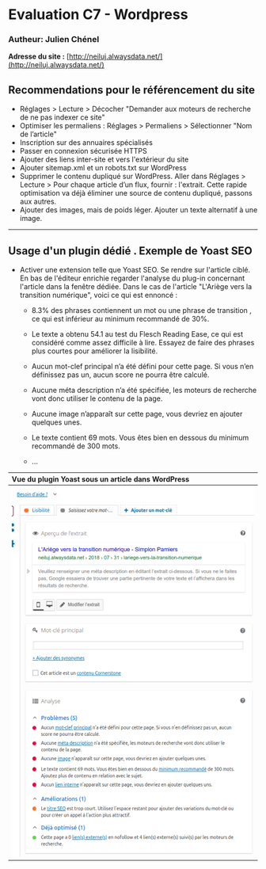 # Evaluation C7 - Wordpress
### Autheur: Julien Chénel

__Adresse du site :__ [http://neiluj.alwaysdata.net/](http://neiluj.alwaysdata.net/)

## Recommendations pour le référencement du site

* Réglages > Lecture > Décocher "Demander aux moteurs de recherche de ne pas indexer ce site"
* Optimiser les permaliens : Réglages > Permaliens > Sélectionner "Nom de l’article"
* Inscription sur des annuaires spécialisés
* Passer en connexion sécurisée HTTPS
* Ajouter des liens inter-site et vers l'extérieur du site
* Ajouter sitemap.xml et un robots.txt sur WordPress
* Supprimer le contenu dupliqué sur WordPress. Aller dans Réglages > Lecture > Pour chaque article d’un flux, fournir : l'extrait. Cette rapide optimisation va déjà éliminer une source de contenu dupliqué, passons aux autres.
* Ajouter des images, mais de poids léger. Ajouter un texte alternatif à une image.

---------------------------------------------------------------------------------

## Usage d'un plugin dédié . Exemple de Yoast SEO

* Activer une extension telle que Yoast SEO. Se rendre sur l'article ciblé. En bas de l'éditeur enrichie regarder l'analyse du plug-in concernant l'article dans la fenêtre dédiée. Dans le cas de l'article "L'Ariège vers la transition numérique", voici ce qui est ennoncé :

    * 8.3% des phrases contiennent un mot ou une phrase de transition , ce qui est inférieur au minimum recommandé de 30%.

    * Le texte a obtenu 54.1 au test du Flesch Reading Ease, ce qui est considéré comme assez difficile à lire. Essayez de faire des phrases plus courtes pour améliorer la lisibilité.

    * Aucun mot-clef principal n’a été défini pour cette page. Si vous n’en définissez pas un, aucun score ne pourra être calculé.

    * Aucune méta description n’a été spécifiée, les moteurs de recherche vont donc utiliser le contenu de la page.

    * Aucune image n’apparaît sur cette page, vous devriez en ajouter quelques unes.

    * Le texte contient 69 mots. Vous êtes bien en dessous du minimum recommandé de 300 mots. 

    * ...

|__Vue du plugin Yoast sous un article dans WordPress__|
| :------------ |
|![img](Vue-YoastSEO.png "Vue du plugin Yoast sous un article dans WordPress")|
